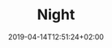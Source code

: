 ---
title: "Night"
date: 2019-04-14T12:51:24+02:00
draft: false
url: /flugschule/weiter/night
image: /img/news/test.jpg
description: >
  In den Theorieräumen der MFGT erwerben Sie das nötige Wissen in Fächern wie z.B Navigation, Flugzeugkenntnisse und Meteorologie. Der modulare Kursaufbau ermöglich jederzeit den Einstieg bei Beginn eines neuen Kurses.
---